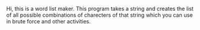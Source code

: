 Hi, this is a word list maker. This program takes a string and creates the list of all possible combinations of charecters of that string which you can use in brute force and other activities.
